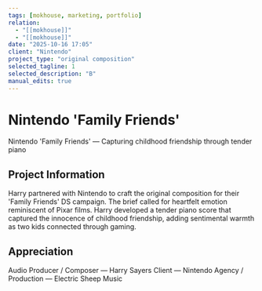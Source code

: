 ```yaml
---
tags: [mokhouse, marketing, portfolio]
relation:
  - "[[mokhouse]]"
  - "[[mokhouse]]"
date: "2025-10-16 17:05"
client: "Nintendo"
project_type: "original composition"
selected_tagline: 1
selected_description: "B"
manual_edits: true
---
```


# Nintendo 'Family Friends'
Nintendo 'Family Friends' — Capturing childhood friendship through tender piano

## Project Information
Harry partnered with Nintendo to craft the original composition for their 'Family Friends' DS campaign. The brief called for heartfelt emotion reminiscent of Pixar films. Harry developed a tender piano score that captured the innocence of childhood friendship, adding sentimental warmth as two kids connected through gaming.

## Appreciation
Audio Producer / Composer — Harry Sayers
Client — Nintendo
Agency / Production — Electric Sheep Music

